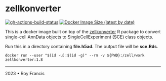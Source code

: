 # zellkonverter

[![gh-actions-build-status](https://github.com/royfrancis/docker-zellkonverter/workflows/build/badge.svg)](https://github.com/royfrancis/docker-zellkonverter/actions?workflow=build) [![Docker Image Size (latest by date)](https://img.shields.io/docker/image-size/royfrancis/zellkonverter?label=dockerhub)](https://hub.docker.com/repository/docker/royfrancis/zellkonverter)

This is a docker image built on top of the [zellkonverter](https://github.com/theislab/zellkonverter) R package to convert single-cell AnnData objects to SingleCellExperiment (SCE) class objects.

Run this in a directory containing **file.h5ad**. The output file will be **sce.Rds**.

```
docker run --user "$(id -u):$(id -g)" --rm -v ${PWD}:/zell/work zellkonverter:1.8
```

---

2023 • Roy Francis
